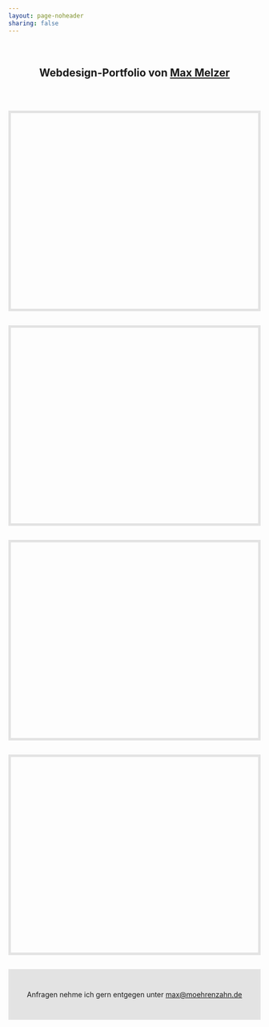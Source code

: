 ```yaml
---
layout: page-noheader
sharing: false
---
```


<script src="https://unpkg.com/scrollreveal@3.3.2/dist/scrollreveal.min.js"></script>
<script type="text/javascript">
window.sr = ScrollReveal();
</script>
<style type="text/css">

@-webkit-keyframes pop-in {
  0%   { transform: scale(0); }
  20%   { transform: scale(0); }
  80%   { transform: scale(1.2); }
  90%   { transform: scale(0.9); }
  100%   { transform: scale(1); }
}

@-webkit-keyframes move-in {
  0%   { transform: translateY(-1em);
        opacity: 0; }
  30%   { transform: translateY(-1em);
        opacity: 0; }
  100%   { transform: translateY(0em);
        opacity: 1; }
}

    h1, h2 {
        margin-top: 3em;
        margin-bottom: 3em;
        text-align: center;
        /*-webkit-animation: move-in 5s;
        animation:         move-in 5s;*/
    }

    .webdesign {
    }

    .webdesign-container {
        width: 100%;
        height: 400px;
        border: 5px solid rgba(122,122,122,.2);
        box-sizing: border-box;
        border-width: 5px;
        position: relative;
        margin-bottom: 2em;
        background-position: center;
        background-size: cover;
        overflow: hidden;
        transition: border 0.3s ease-in-out;
/*        -webkit-animation: pop-in .8s;
        animation:         pop-in .8s;
        animation-timing-function: ease-in;*/

    }
    .webdesign-container a {
        border: none;
        display: block;
        width: 100%;
        height: 100%;
        background-position: center;
        background-size: cover;
        margin: auto;
    }
    .webdesign-extra {
        opacity: 0;
        margin-bottom: -1em;
        background-color: rgba(255,255,255,.8);
        position: absolute;
        padding: 10px 10px;
        bottom: 0px;
        right: 0px;
        max-width: 280px;
        display: block;
        text-align: right;
        transition: all 0.3s ease-in-out;
    }
    @media (max-width: 500px) {
        .webdesign-extra {
            opacity: 1;
            margin-bottom: 0;
        }
    }
    .webdesign-container:hover {
        border-color: #FF670F;
    }
    .webdesign-container:hover .webdesign-extra {
      opacity: 1;
      margin-bottom: 0em;
    }
    .webdesign-title {
        font-weight: bolder;
    }
    .webdesign-desc {
        font-size: .9em;
        line-height: 1.2;
    }
    .contact {
        display: block;
        background-color: rgba(122,122,122,.2);
        max-width: 100%;
        text-align: center;
        padding: 3em 1em;
    }
</style>

## Webdesign-Portfolio von [Max Melzer](/ueber)

<div class="webdesign">

<div class="webdesign-container">
<a href="http://theologiestudierende.de" style="background-image:url(/webdesign/theologiestudierende.de.jpg)"></a>
<div class="webdesign-extra">
<div class="webdesign-title">theologiestudierende.de</div>
<div class="webdesign-desc">Ein theologisches Online-Magazin</div>
</div>
</div>

<div class="webdesign-container">
<a href="http://liturgiewissenschaft.de" style="background-image:url(/webdesign/liturgiewissenschaft.de.jpg)"></a>
<div class="webdesign-extra">
<div class="webdesign-title">liturgiewissenschaft.de</div>
<div class="webdesign-desc">Die Internetseite der katholisch-theologischen AKL</div>
</div>
</div>

<div class="webdesign-container">
<a href="http://sachsen-konvent.de" style="background-image:url(/webdesign/sachsen-konvent.de.jpg)"></a>
<div class="webdesign-extra">
<div class="webdesign-title">sachsen-konvent.de</div>
<div class="webdesign-desc">Die Internetseite des Konvents der sächsischen Theologiestudierenden</div>
</div>
</div>

<div class="webdesign-container">
<a href="http://devotionalium.com/mac" style="background-image:url(/webdesign/devotionalium.com.jpg)"></a>
<div class="webdesign-extra">
<div class="webdesign-title">devotionalium.com</div>
<div class="webdesign-desc">Das Showcase für Devotionalium für Mac</div>
</div>
</div>

</div>
<div style="clear:both"></div>


<div class="contact">Anfragen nehme ich gern entgegen unter <a href="mailto:max@moehrenzahn.de">max@moehrenzahn.de</a></div>

<script type="text/javascript">
sr.reveal('.webdesign-container, .contact, h2', { duration: 1000, viewFactor: 0.5}, 500);
</script>
